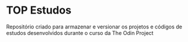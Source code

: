 # TOP Estudos
 Repositório criado para armazenar e versionar os projetos e códigos de estudos desenvolvidos durante o curso da The Odin Project
